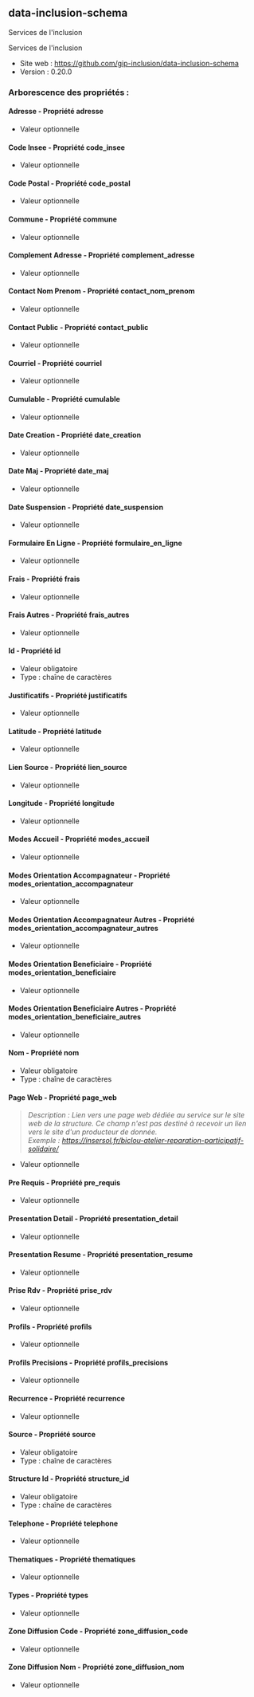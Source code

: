 <MenuSchema />

## data-inclusion-schema

Services de l'inclusion

Services de l'inclusion

- Site web : https://github.com/gip-inclusion/data-inclusion-schema
- Version : 0.20.0

### Arborescence des propriétés :

#### Adresse - Propriété adresse
- Valeur optionnelle

#### Code Insee - Propriété code_insee
- Valeur optionnelle

#### Code Postal - Propriété code_postal
- Valeur optionnelle

#### Commune - Propriété commune
- Valeur optionnelle

#### Complement Adresse - Propriété complement_adresse
- Valeur optionnelle

#### Contact Nom Prenom - Propriété contact_nom_prenom
- Valeur optionnelle

#### Contact Public - Propriété contact_public
- Valeur optionnelle

#### Courriel - Propriété courriel
- Valeur optionnelle

#### Cumulable - Propriété cumulable
- Valeur optionnelle

#### Date Creation - Propriété date_creation
- Valeur optionnelle

#### Date Maj - Propriété date_maj
- Valeur optionnelle

#### Date Suspension - Propriété date_suspension
- Valeur optionnelle

#### Formulaire En Ligne - Propriété formulaire_en_ligne
- Valeur optionnelle

#### Frais - Propriété frais
- Valeur optionnelle

#### Frais Autres - Propriété frais_autres
- Valeur optionnelle

#### Id - Propriété id
- Valeur obligatoire
- Type : chaîne de caractères

#### Justificatifs - Propriété justificatifs
- Valeur optionnelle

#### Latitude - Propriété latitude
- Valeur optionnelle

#### Lien Source - Propriété lien_source
- Valeur optionnelle

#### Longitude - Propriété longitude
- Valeur optionnelle

#### Modes Accueil - Propriété modes_accueil
- Valeur optionnelle

#### Modes Orientation Accompagnateur - Propriété modes_orientation_accompagnateur
- Valeur optionnelle

#### Modes Orientation Accompagnateur Autres - Propriété modes_orientation_accompagnateur_autres
- Valeur optionnelle

#### Modes Orientation Beneficiaire - Propriété modes_orientation_beneficiaire
- Valeur optionnelle

#### Modes Orientation Beneficiaire Autres - Propriété modes_orientation_beneficiaire_autres
- Valeur optionnelle

#### Nom - Propriété nom
- Valeur obligatoire
- Type : chaîne de caractères

#### Page Web - Propriété page_web
> *Description : Lien vers une page web dédiée au service sur le site web de la structure. Ce champ n'est pas destiné à recevoir un lien vers le site d'un producteur de donnée.*<br>
> *Exemple : https://insersol.fr/biclou-atelier-reparation-participatif-solidaire/*
- Valeur optionnelle

#### Pre Requis - Propriété pre_requis
- Valeur optionnelle

#### Presentation Detail - Propriété presentation_detail
- Valeur optionnelle

#### Presentation Resume - Propriété presentation_resume
- Valeur optionnelle

#### Prise Rdv - Propriété prise_rdv
- Valeur optionnelle

#### Profils - Propriété profils
- Valeur optionnelle

#### Profils Precisions - Propriété profils_precisions
- Valeur optionnelle

#### Recurrence - Propriété recurrence
- Valeur optionnelle

#### Source - Propriété source
- Valeur obligatoire
- Type : chaîne de caractères

#### Structure Id - Propriété structure_id
- Valeur obligatoire
- Type : chaîne de caractères

#### Telephone - Propriété telephone
- Valeur optionnelle

#### Thematiques - Propriété thematiques
- Valeur optionnelle

#### Types - Propriété types
- Valeur optionnelle

#### Zone Diffusion Code - Propriété zone_diffusion_code
- Valeur optionnelle

#### Zone Diffusion Nom - Propriété zone_diffusion_nom
- Valeur optionnelle


